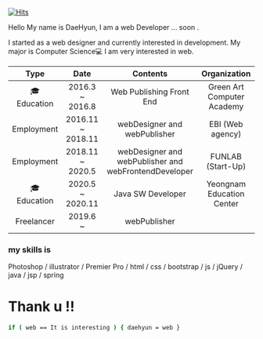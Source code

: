 [![Hits](https://hits.seeyoufarm.com/api/count/incr/badge.svg?url=https%3A%2F%2Fgithub.com%2Fwebcogy%2F&count_bg=%2379C83D&title_bg=%23555555&icon=&icon_color=%23E7E7E7&title=hits&edge_flat=false)](https://hits.seeyoufarm.com)

Hello My name is DaeHyun, I am a web Developer ... soon . 

I started as a web designer and currently interested in development. My major is Computer Science💻 
I am very interested in web.

|    Type    |        Date       |                        Contents                       |        Organization        |
|:----------:|:-----------------:|:-----------------------------------------------------:|:--------------------------:|
| 🎓 Education | 2016.3 ~ 2016.8   |                Web Publishing Front End               | Green Art Computer Academy |
| Employment | 2016.11 ~ 2018.11 |              webDesigner and webPublisher             |      EBI (Web agency)      |
| Employment | 2018.11 ~ 2020.5  | webDesigner and webPublisher and webFrontendDeveloper |      FUNLAB (Start-Up)     |
| 🎓 Education | 2020.5 ~ 2020.11  |                   Java SW Developer                   |  Yeongnam Education Center |
| Freelancer | 2019.6 ~          |                   webPublisher                        |                            |

### my skills is 
Photoshop / illustrator / Premier Pro / html / css / bootstrap / js / jQuery / java / jsp / spring
 
# Thank u !! 

```sh
if ( web == It is interesting ) { daehyun = web }
```
